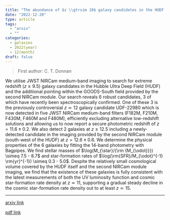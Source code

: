 ```yaml
---
title: "The abundance of $z \\gtrsim 10$ galaxy candidates in the HUDF using deep JWST NIRCam medium-band imaging"
date: "2022-12-20"
type: article
tags:
  - "arxiv"
  - ""
categories:
  - galaxies
  - 2022(year)
  - 12(month)
draft: false
---
```


> First author: C. T. Donnan

 We utilise JWST NIRCam medium-band imaging to search for extreme redshift ($z
\geq 9.5$) galaxy candidates in the Hubble Ultra Deep Field (HUDF) and the
additional pointing within the GOODS-South field provided by the second NIRCam
module. Our search reveals 6 robust candidates, 3 of which have recently been
spectroscopically confirmed. One of these 3 is the previously controversial $z
\simeq 12$ galaxy candidate UDF-22980 which is now detected in five JWST NIRCam
medium-band filters (F182M, F210M, F430M, F460M and F480M), efficiently
excluding alternative low-redshift solutions and allowing us to now report a
secure photometric redshift of $z = 11.6 \pm 0.2$. We also detect 2 galaxies at
$z \geq 12.5$ including a newly-detected candidate in the imaging provided by
the second NIRCam module (south-west of the HUDF) at $z = 12.6 \pm 0.6$. We
determine the physical properties of the 6 galaxies by fitting the 14-band
photometry with Bagpipes. We find stellar masses of $\log(M_{\star}/{\rm
{M_{\odot}}}) \simeq 7.5 - 8.7$ and star-formation rates of
$\log(\rm{SFR}/M_{\odot}^{-1} \rm{yr}^{-1}) \simeq 0.3 - 5.0$. Despite the
relatively small cosmological volume covered by the HUDF itself and the second
NIRCam module imaging, we find that the existence of these galaxies is fully
consistent with the latest measurements of both the UV luminosity function and
cosmic star-formation rate density at $z\simeq11$, supporting a gradual steady
decline in the cosmic star-formation rate density out to at least $z\simeq15$.

---
[arxiv link](http://arxiv.org/abs/2212.10126v1)

[pdf link](http://arxiv.org/pdf/2212.10126v1)